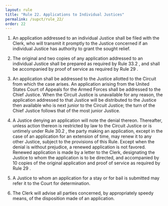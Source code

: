 ```yaml
---
layout: rule
title: "Rule 22. Applications to Individual Justices"
permalink: /supct/rule_22/
order: 22
---
```


1. An application addressed to an individual Justice shall be filed with the Clerk, who will transmit it promptly to the Justice concerned if an individual Justice has authority to grant the sought relief.


2. The original and two copies of any application addressed to an individual Justice shall be prepared as required by Rule 33.2 , and shall be accompanied by proof of service as required by Rule 29 .


3. An application shall be addressed to the Justice allotted to the Circuit from which the case arises. An application arising from the United States Court of Appeals for the Armed Forces shall be addressed to the Chief Justice. When the Circuit Justice is unavailable for any reason, the application addressed to that Justice will be distributed to the Justice then available who is next junior to the Circuit Justice; the turn of the Chief Justice follows that of the most junior Justice.


4. A Justice denying an application will note the denial thereon. Thereafter, unless action thereon is restricted by law to the Circuit Justice or is untimely under Rule 30.2 , the party making an application, except in the case of an application for an extension of time, may renew it to any other Justice, subject to the provisions of this Rule. Except when the denial is without prejudice, a renewed application is not favored. Renewed application is made by a letter to the Clerk, designating the Justice to whom the application is to be directed, and accompanied by 10 copies of the original application and proof of service as required by Rule 29 .


5. A Justice to whom an application for a stay or for bail is submitted may refer it to the Court for determination.


6. The Clerk will advise all parties concerned, by appropriately speedy means, of the disposition made of an application.